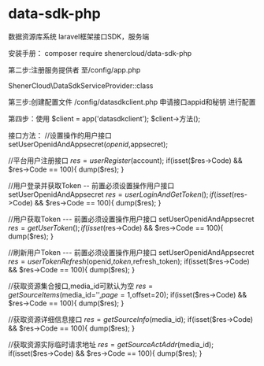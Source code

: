 # data-sdk-php
数据资源库系统 laravel框架接口SDK，服务端

安装手册：
composer require shenercloud/data-sdk-php

第二步:注册服务提供者 至/config/app.php

ShenerCloud\DataSdkServiceProvider::class

第三步:创建配置文件
/config/datasdkclient.php
申请接口appid和秘钥 进行配置

第四步：使用
$client = app('datasdkclient');
$client->方法();

接口方法：
//设置操作的用户接口
setUserOpenidAndAppsecret($openid,$appsecret);

//平台用户注册接口
$res = userRegister($account);
if(isset($res->Code) && $res->Code == 100){
    dump($res);
}

//用户登录并获取Token -- 前置必须设置操作用户接口 setUserOpenidAndAppsecret
$res = userLoginAndGetToken();
if(isset($res->Code) && $res->Code == 100){
    dump($res);
}

//用户获取Token --- 前置必须设置操作用户接口 setUserOpenidAndAppsecret
$res = getUserToken();
if(isset($res->Code) && $res->Code == 100){
    dump($res);
}

//刷新用户Token --- 前置必须设置操作用户接口 setUserOpenidAndAppsecret
$res = userTokenRefresh($openid,$token,$refresh_token);
if(isset($res->Code) && $res->Code == 100){
    dump($res);
}

//获取资源集合接口,media_id可默认为空
$res = getSourceItems($media_id='',$page=1,$offset=20);
if(isset($res->Code) && $res->Code == 100){
    dump($res);
}

//获取资源详细信息接口
$res = getSourceInfo($media_id);
if(isset($res->Code) && $res->Code == 100){
    dump($res);
}

//获取资源实际临时请求地址
$res = getSourceActAddr($media_id);
if(isset($res->Code) && $res->Code == 100){
    dump($res);
}
